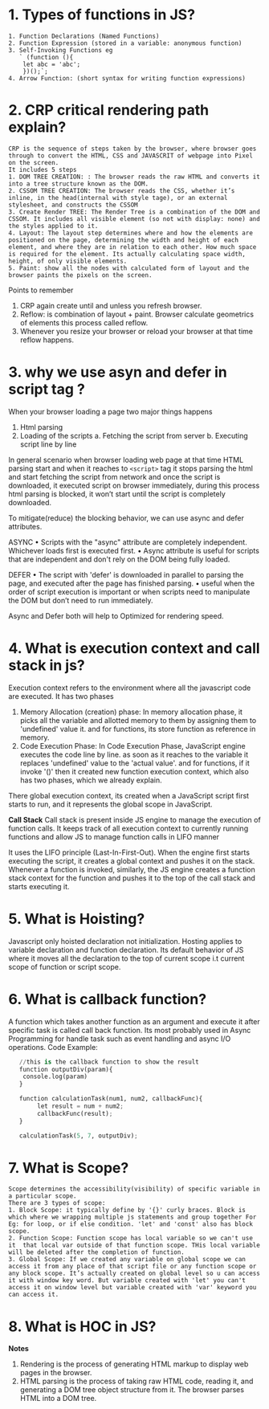 # 1. Types of functions in JS?
    1. Function Declarations (Named Functions)
    2. Function Expression (stored in a variable: anonymous function)
    3. Self-Invoking Functions eg
       ` (function (){
        let abc = 'abc';
        })();`;
    4. Arrow Function: (short syntax for writing function expressions)    

# 2. CRP critical rendering path explain?
    CRP is the sequence of steps taken by the browser, where browser goes through to convert the HTML, CSS and JAVASCRIT of webpage into Pixel on the screen. 
    It includes 5 steps
    1. DOM TREE CREATION: : The browser reads the raw HTML and converts it into a tree structure known as the DOM.
    2. CSSOM TREE CREATION: The browser reads the CSS, whether it’s inline, in the head(internal with style tage), or an external stylesheet, and constructs the CSSOM  
    3. Create Render TREE: The Render Tree is a combination of the DOM and CSSOM. It includes all visible element (so not with display: none) and the styles applied to it.
    4. Layout: The layout step determines where and how the elements are positioned on the page, determining the width and height of each element, and where they are in relation to each other. How much space is required for the element. Its actually calculating space width, height, of only visible elements.
    5. Paint: show all the nodes with calculated form of layout and the browser paints the pixels on the screen. 

  Points to remember
  1. CRP again create until and unless you refresh browser.
  2. Reflow: is combination of layout + paint. Browser calculate geometrics of elements this process called   reflow.
  3. Whenever you resize your browser or reload your browser at that time reflow happens.

# 3. why we use asyn and defer in script tag ?
When your browser loading a page two major things happens 
1.  Html parsing 
2.  Loading of the scripts
    a.  Fetching the script from server
    b.  Executing script line by line

In general scenario when browser loading web page at that time HTML parsing start and when it reaches to ```<script>``` tag it stops parsing the html and start fetching the script from network and once the script is downloaded, it executed script on browser immediately, during this process html parsing is blocked, it won’t start until the script is completely downloaded.

 To mitigate(reduce) the blocking behavior, we can use async and defer attributes. 

ASYNC
 •  Scripts with the "async" attribute are completely independent. Whichever loads first is executed first.
 •  Async attribute is useful for scripts that are independent and don't rely on the DOM being fully loaded.
<script src="demo_defer.js" async></script>

DEFER
 •  The script with 'defer' is downloaded in parallel to parsing the page, and executed after the page has finished parsing.
 •  useful when the order of script execution is important or when scripts need to manipulate the DOM but don’t need to run immediately.
 <script src="demo_defer.js" defer></script>

Async and Defer both will help to Optimized for rendering speed.

# 4. What is execution context and call stack in js?
Execution context refers to the environment where all the javascript code are executed.
It has two phases 
1. Memory Allocation (creation) phase:
    In memory allocation phase, it picks all the variable and allotted memory to them by assigning them to 'undefined' value it. and for functions, its store function as reference in memory. 
2. Code Execution Phase:
    In Code Execution Phase, JavaScript engine executes the code line by line.  as soon as it reaches to the variable it replaces 'undefined' value to the 'actual value'. and for functions, if it invoke '()' then it created new function execution context, which also has two phases, which we already explain.

 There global execution context, its created when a JavaScript script first starts to run, and it represents the global scope in JavaScript.    

**Call Stack**
 Call stack is present inside JS engine to manage the execution of function calls. It keeps track of all execution context to currently running functions and allow JS to manage function calls in LIFO manner 

 It uses the LIFO principle (Last-In-First-Out). When the engine first starts executing the script, it creates a global context and pushes it on the stack. Whenever a function is invoked, similarly, the JS engine creates a function stack context for the function and pushes it to the top of the call stack and starts executing it.

# 5. What is Hoisting?
Javascript only hoisted declaration not initialization. Hosting applies to variable declaration and function declaration. Its default behavior of JS where it moves all the declaration to the top of current scope i.t current scope of function or script scope.  

# 6. What is callback function? 
A function which takes another function as an argument and execute it after specific task is called call back function. Its most probably used in Async Programming for handle task such as event handling and async I/O operations.
Code Example:
```python
   //this is the callback function to show the result 
   function outputDiv(param){ 
    console.log(param)
   }

   function calculationTask(num1, num2, callbackFunc){
        let result = num + num2;
        callbackFunc(result);
   }

   calculationTask(5, 7, outputDiv); 
```

# 7. What is Scope? 
    Scope determines the accessibility(visibility) of specific variable in a particular scope. 
    There are 3 types of scope:
    1. Block Scope: it typically define by '{}' curly braces. Block is which where we wrapping multiple js statements and group together For Eg: for loop, or if else condition. 'let' and 'const' also has block scope.
    2. Function Scope: Function scope has local variable so we can't use it  that local var outside of that function scope. THis local variable will be deleted after the completion of function. 
    3. Global Scope: If we created any variable on global scope we can access it from any place of that script file or any function scope or any block scope. It’s actually created on global level so u can access it with window key word. But variable created with 'let' you can't access it on window level but variable created with 'var' keyword you can access it.

# 8. What is HOC in JS?

**Notes**
1. Rendering is the process of generating HTML markup to display web pages in the browser.
2. HTML parsing is the process of taking raw HTML code, reading it, and generating a DOM tree object structure from it. The browser parses HTML into a DOM tree.

